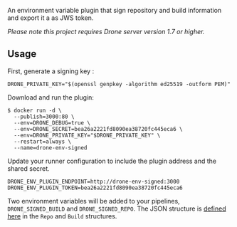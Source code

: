 An environment variable plugin that sign repository and build information and export it a as JWS token.

_Please note this project requires Drone server version 1.7 or higher._

## Usage

First, generate a signing key :

```console
DRONE_PRIVATE_KEY="$(openssl genpkey -algorithm ed25519 -outform PEM)"
```

Download and run the plugin:

```console
$ docker run -d \
  --publish=3000:80 \
  --env=DRONE_DEBUG=true \
  --env=DRONE_SECRET=bea26a2221fd8090ea38720fc445eca6 \
  --env=DRONE_PRIVATE_KEY="$DRONE_PRIVATE_KEY" \
  --restart=always \
  --name=drone-env-signed
```

Update your runner configuration to include the plugin address and the shared secret.

```text
DRONE_ENV_PLUGIN_ENDPOINT=http://drone-env-signed:3000
DRONE_ENV_PLUGIN_TOKEN=bea26a2221fd8090ea38720fc445eca6
```

Two environment variables will be added
to your pipelines, `DRONE_SIGNED_BUILD` and
`DRONE_SIGNED_REPO`. The JSON structure is [defined
here](https://github.com/drone/drone-go/blob/master/drone/types.go)
in the `Repo` and `Build` structures.
